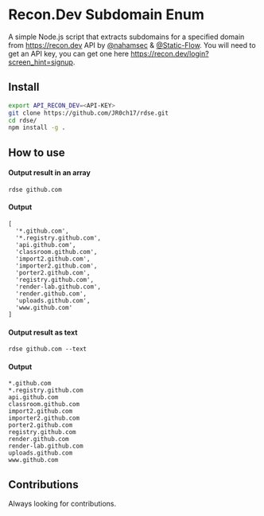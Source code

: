 # Recon.Dev Subdomain Enum

A simple Node.js script that extracts subdomains for a specified domain from https://recon.dev API by [@nahamsec](https://twitter.com/NahamSec) & [@Static-Flow](https://twitter.com/_StaticFlow_). You will need to get an API key, you can get one here https://recon.dev/login?screen_hint=signup.

## Install
```bash
export API_RECON_DEV=<API-KEY>
git clone https://github.com/JR0ch17/rdse.git
cd rdse/
npm install -g .
```

## How to use
#### Output result in an array
```
rdse github.com
```

#### Output
```
[
  '*.github.com',
  '*.registry.github.com',
  'api.github.com',
  'classroom.github.com',
  'import2.github.com',
  'importer2.github.com',
  'porter2.github.com',
  'registry.github.com',
  'render-lab.github.com',
  'render.github.com',
  'uploads.github.com',
  'www.github.com'
]
```
#### Output result as text
```
rdse github.com --text
```
#### Output
```
*.github.com
*.registry.github.com
api.github.com
classroom.github.com
import2.github.com
importer2.github.com
porter2.github.com
registry.github.com
render.github.com
render-lab.github.com
uploads.github.com
www.github.com
```

## Contributions
Always looking for contributions.
